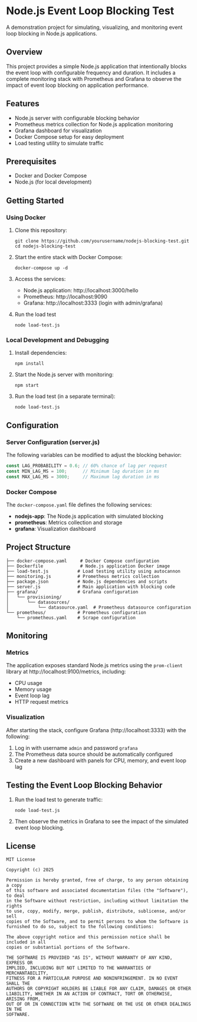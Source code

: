 # Node.js Event Loop Blocking Test

A demonstration project for simulating, visualizing, and monitoring event loop blocking in Node.js applications.

## Overview

This project provides a simple Node.js application that intentionally blocks the event loop with configurable frequency and duration. It includes a complete monitoring stack with Prometheus and Grafana to observe the impact of event loop blocking on application performance.

## Features

- Node.js server with configurable blocking behavior
- Prometheus metrics collection for Node.js application monitoring
- Grafana dashboard for visualization
- Docker Compose setup for easy deployment
- Load testing utility to simulate traffic

## Prerequisites

- Docker and Docker Compose
- Node.js (for local development)

## Getting Started

### Using Docker

1. Clone this repository:
   ```
   git clone https://github.com/yourusername/nodejs-blocking-test.git
   cd nodejs-blocking-test
   ```

2. Start the entire stack with Docker Compose:
   ```
   docker-compose up -d
   ```

3. Access the services:
   - Node.js application: http://localhost:3000/hello
   - Prometheus: http://localhost:9090
   - Grafana: http://localhost:3333 (login with admin/grafana)

4. Run the load test
   ```
   node load-test.js
   ```

### Local Development and Debugging

1. Install dependencies:
   ```
   npm install
   ```

2. Start the Node.js server with monitoring:
   ```
   npm start
   ```

3. Run the load test (in a separate terminal):
   ```
   node load-test.js
   ```

## Configuration

### Server Configuration (server.js)

The following variables can be modified to adjust the blocking behavior:

```javascript
const LAG_PROBABILITY = 0.6; // 60% chance of lag per request
const MIN_LAG_MS = 100;      // Minimum lag duration in ms
const MAX_LAG_MS = 3000;     // Maximum lag duration in ms
```

### Docker Compose

The `docker-compose.yaml` file defines the following services:

- **nodejs-app**: The Node.js application with simulated blocking
- **prometheus**: Metrics collection and storage
- **grafana**: Visualization dashboard

## Project Structure

```
├── docker-compose.yaml     # Docker Compose configuration
├── Dockerfile              # Node.js application Docker image
├── load-test.js           # Load testing utility using autocannon
├── monitoring.js          # Prometheus metrics collection
├── package.json           # Node.js dependencies and scripts
├── server.js              # Main application with blocking code
├── grafana/               # Grafana configuration
│   └── provisioning/      
│       └── datasources/   
│           └── datasource.yaml  # Prometheus datasource configuration
└── prometheus/            # Prometheus configuration
    └── prometheus.yaml    # Scrape configuration
```

## Monitoring

### Metrics

The application exposes standard Node.js metrics using the `prom-client` library at http://localhost:9100/metrics, including:

- CPU usage
- Memory usage
- Event loop lag
- HTTP request metrics

### Visualization

After starting the stack, configure Grafana (http://localhost:3333) with the following:

1. Log in with username `admin` and password `grafana`
2. The Prometheus data source should be automatically configured
3. Create a new dashboard with panels for CPU, memory, and event loop lag

## Testing the Event Loop Blocking Behavior

1. Run the load test to generate traffic:
   ```
   node load-test.js
   ```

2. Then observe the metrics in Grafana to see the impact of the simulated event loop blocking.

## License
```
MIT License

Copyright (c) 2025

Permission is hereby granted, free of charge, to any person obtaining a copy
of this software and associated documentation files (the "Software"), to deal
in the Software without restriction, including without limitation the rights
to use, copy, modify, merge, publish, distribute, sublicense, and/or sell
copies of the Software, and to permit persons to whom the Software is
furnished to do so, subject to the following conditions:

The above copyright notice and this permission notice shall be included in all
copies or substantial portions of the Software.

THE SOFTWARE IS PROVIDED "AS IS", WITHOUT WARRANTY OF ANY KIND, EXPRESS OR
IMPLIED, INCLUDING BUT NOT LIMITED TO THE WARRANTIES OF MERCHANTABILITY,
FITNESS FOR A PARTICULAR PURPOSE AND NONINFRINGEMENT. IN NO EVENT SHALL THE
AUTHORS OR COPYRIGHT HOLDERS BE LIABLE FOR ANY CLAIM, DAMAGES OR OTHER
LIABILITY, WHETHER IN AN ACTION OF CONTRACT, TORT OR OTHERWISE, ARISING FROM,
OUT OF OR IN CONNECTION WITH THE SOFTWARE OR THE USE OR OTHER DEALINGS IN THE
SOFTWARE.
```
